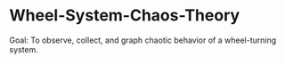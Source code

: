 # Wheel-System-Chaos-Theory
Goal: To observe, collect, and graph chaotic behavior of a wheel-turning system.
